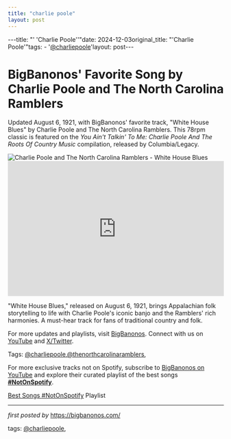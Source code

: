 ```yaml
---
title: "charlie poole"
layout: post
---
```

---title: "' 'Charlie Poole''"date: 2024-12-03original_title: "'Charlie Poole'"tags:  - '[@charliepoole](/tags/charliepoole/)'layout: post---<!-- Post Title --><h1 >BigBanonos' Favorite Song by Charlie Poole and The North Carolina Ramblers</h1> <!-- Introductory Text --><p >Updated August 6, 1921, with BigBanonos' favorite track, "White House Blues" by Charlie Poole and The North Carolina Ramblers. This 78rpm classic is featured on the *You Ain't Talkin' To Me: Charlie Poole And The Roots Of Country Music* compilation, released by Columbia/Legacy.</p> <!-- Featured Image --><div > <img src="https://northcarolinahistory.org/wp-content/uploads/2024/04/North-Carolina-Ramblers.jpeg" alt="Charlie Poole and The North Carolina Ramblers - White House Blues" /></div> <!-- YouTube Video Embed --><div > <iframe width="100%" height="315" src="https://www.youtube.com/embed/Ui6zZEerIX0" title="Charlie Poole & The North Carolina Ramblers - White House Blues" frameborder="0" allow="accelerometer; autoplay; clipboard-write; encrypted-media; gyroscope; picture-in-picture; web-share" referrerpolicy="strict-origin-when-cross-origin" allowfullscreen></iframe></div> <!-- Song Information --><div > <p>"White House Blues," released on August 6, 1921, brings Appalachian folk storytelling to life with Charlie Poole's iconic banjo and the Ramblers' rich harmonies. A must-hear track for fans of traditional country and folk.</p></div> <!-- Footer Links --><div > <p>For more updates and playlists, visit <a href="https://bigbanonos.com/" target="_blank">BigBanonos</a>. Connect with us on <a href="https://www.youtube.com/[@BigBanonos](/tags/BigBanonos/)" target="_blank">YouTube</a> and <a href="https://x.com/bigbanonos" target="_blank">X/Twitter</a>.</p></div> <!-- Tags --><p >Tags: [@charliepoole](/tags/charliepoole/),[@thenorthcarolinaramblers](/tags/thenorthcarolinaramblers/),</p><!--Subscribe and Playlist Links--><div>    <p>For more exclusive tracks not on Spotify, subscribe to <a href="https://www.youtube.com/[@BigBanonos](/tags/BigBanonos/)" target="_blank">BigBanonos on YouTube</a> and explore their curated playlist of the best songs <strong>[#NotOnSpotify](/tags/NotOnSpotify/)</strong>.</p>    <p><a href="https://www.youtube.com/playlist?list=PLtuNtuTatqI0kFahUCbtbfenC_ET5O_tr" target="_blank">Best Songs [#NotOnSpotify](/tags/NotOnSpotify/) Playlist<br /></a></p></div><hr /><p><em>first posted by</em> <a href="https://bigbanonos.com/" rel="noopener" target="_new">https://bigbanonos.com/</a></p><p>tags: [@charliepoole](/tags/charliepoole/),</p>